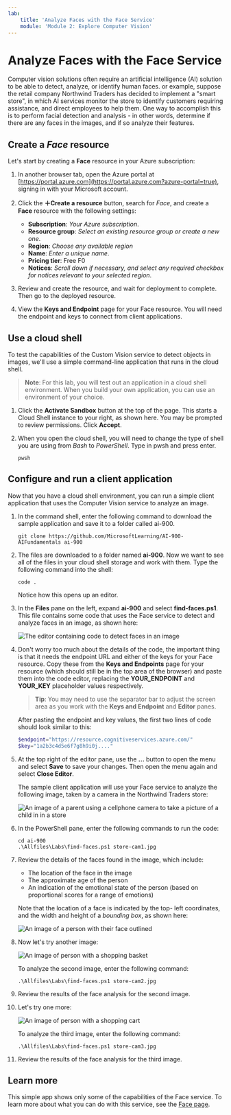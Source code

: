 ```yaml
---
lab:
    title: 'Analyze Faces with the Face Service'
    module: 'Module 2: Explore Computer Vision'
---
```


# Analyze Faces with the Face Service

Computer vision solutions often require an artificial intelligence (AI) solution to be able to detect, analyze, or identify human faces. or example, suppose the retail company Northwind Traders has decided to implement a "smart store", in which AI services monitor the store to identify customers requiring assistance, and direct employees to help them. One way to accomplish this is to perform facial detection and analysis - in other words, determine if there are any faces in the images, and if so analyze their features.

## Create a *Face* resource

Let's start by creating a **Face** resource in your Azure subscription:

1. In another browser tab, open the Azure portal at [https://portal.azure.com](https://portal.azure.com?azure-portal=true), signing in with your Microsoft account.
2. Click the **&#65291;Create a resource** button, search for *Face*, and create a **Face** resource with the following settings:
    - **Subscription**: *Your Azure subscription*.
    - **Resource group**: *Select an existing resource group or create a new one*.
    - **Region**: *Choose any available region*
    - **Name**: *Enter a unique name*.
    - **Pricing tier**: Free F0
    - **Notices**: *Scroll down if necessary, and select any required checkbox for notices relevant to your selected region*.

3. Review and create the resource, and wait for deployment to complete. Then go to the deployed resource.
4. View the **Keys and Endpoint** page for your Face resource. You will need the endpoint and keys to connect from client applications.

## Use a cloud shell

To test the capabilities of the Custom Vision service to detect objects in images, we'll use a simple command-line application that runs in the cloud shell.
> **Note**: For this lab, you will test out an application in a cloud shell environment. When you build your own application, you can use an environment of your choice.

1. Click the **Activate Sandbox** button at the top of the page. This starts a Cloud Shell instance to your right, as shown here. You may be prompted to review permissions. Click **Accept**. 

2. When you open the cloud shell, you will need to change the type of shell you are using from *Bash* to *PowerShell*. Type in pwsh and press enter. 

    ```
    pwsh
    ```

## Configure and run a client application

Now that you have a cloud shell environment, you can run a simple client application that uses the Computer Vision service to analyze an image.

1. In the command shell, enter the following command to download the sample application and save it to a folder called ai-900.

    ```
    git clone https://github.com/MicrosoftLearning/AI-900-AIFundamentals ai-900
    ```

2. The files are downloaded to a folder named **ai-900**. Now we want to see all of the files in your cloud shell storage and work with them. Type the following command into the shell: 

     ```
    code .
    ```

    Notice how this opens up an editor. 

3. In the **Files** pane on the left, expand **ai-900** and select **find-faces.ps1**. This file contains some code that uses the Face service to detect and analyze faces in an image, as shown here:

    ![The editor containing code to detect faces in an image](./media/find-faces-code.png)

4. Don't worry too much about the details of the code, the important thing is that it needs the endpoint URL and either of the keys for your Face resource. Copy these from the **Keys and Endpoints** page for your resource (which should still be in the top area of the browser) and paste them into the code editor, replacing the **YOUR_ENDPOINT** and **YOUR_KEY** placeholder values respectively.

    >**Tip**: You may need to use the separator bar to adjust the screen area as you work with the **Keys and Endpoint** and **Editor** panes.

    After pasting the endpoint and key values, the first two lines of code should look similar to this:

    ```PowerShell
    $endpoint="https://resource.cognitiveservices.azure.com/"
    $key="1a2b3c4d5e6f7g8h9i0j...."
    ```

5. At the top right of the editor pane, use the **...** button to open the menu and select **Save** to save your changes. Then open the menu again and select **Close Editor**.

    The sample client application will use your Face service to analyze the following image, taken by a camera in the Northwind Traders store:

    ![An image of a parent using a cellphone camera to take a picture of a child in in a store](./media/store-cam1.jpg)

6. In the PowerShell pane, enter the following commands to run the code:

    ```
    cd ai-900
    .\Allfiles\Labs\find-faces.ps1 store-cam1.jpg
    ```

7. Review the details of the faces found in the image, which include:
    - The location of the face in the image
    - The approximate age of the person
    - An indication of the emotional state of the person (based on proportional scores for a range of emotions)

    Note that the location of a face is indicated by the top- left coordinates, and the width and height of a *bounding box*, as shown here:

    ![An image of a person with their face outlined](./media/store-cam1-face.jpg)

8. Now let's try another image:

    ![An image of person with a shopping basket](./media/store-cam2.jpg)

    To analyze the second image, enter the following command:

    ```
    .\Allfiles\Labs\find-faces.ps1 store-cam2.jpg
    ```

9. Review the results of the face analysis for the second image.

10. Let's try one more:

    ![An image of person with a shopping cart](./media/store-cam3.jpg)

    To analyze the third image, enter the following command:

    ```
    .\Allfiles\Labs\find-faces.ps1 store-cam3.jpg
    ```

11. Review the results of the face analysis for the third image.

## Learn more

This simple app shows only some of the capabilities of the Face service. To learn more about what you can do with this service, see the [Face page](https://azure.microsoft.com/services/cognitive-services/face/).
